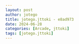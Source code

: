 ```yaml
---
layout: post
author: jotego
title: jotego.jttoki - e8ad973
date: 2024-06-28
categories: [Arcade, jttoki]
tags: [jotego.jttoki]
---
```



